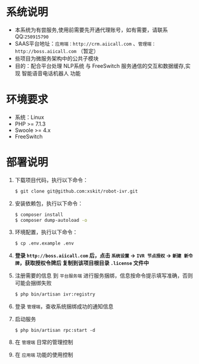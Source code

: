 # 系统说明
- 本系统为有尝服务,使用前需要先开通代理账号，如有需要，请联系QQ:`250915790`
- SAAS平台地址：`应用端：http://crm.aiicall.com` 、`管理端：http://boss.aiicall.com`  （暂定）
- 些项目为微服务架构中的公共子模块
- 目的：配合平台处理 NLP系统 与 FreeSwitch 服务通信的交互和数据缓存,实现 智能语音电话机器人 功能

# 环境要求
- 系统：Linux
- PHP >= 7.1.3
- Swoole >= 4.x 
- FreeSwitch

# 部署说明

1. 下载项目代码，执行以下命令：
    ```bash
    $ git clone git@github.com:xskit/robot-ivr.git
    ```

1. 安装依赖包，执行以下命令：
    ```bash
    $ composer install
    $ composer dump-autoload -o
    ```
    
1. 环境配置，执行以下命令：
    ```bash
    $ cp .env.example .env
    ```
    
1. **登录 `http://boss.aiicall.com`  后，点击 `系统设置` -> `IVR 节点授权` -> `新建 新令牌`，获取授权令牌后 复制到该项目根目录 `.license` 文件中**

1. 注册需要的信息 到  `平台服务端` 进行服务捆绑，信息按命令提示填写准确，否则可能会捆绑失败
    ```bash
    $ php bin/artisan ivr:registry
    ```
    
1. 登录 `管理端`，查收系统捆绑成功的通知信息
   
1. 启动服务
   
    ```shell
    $ php bin/artisan rpc:start -d
    ```
1. 在 `管理端` 日常的管理控制 
1. 在 `应用端` 功能的使用控制
